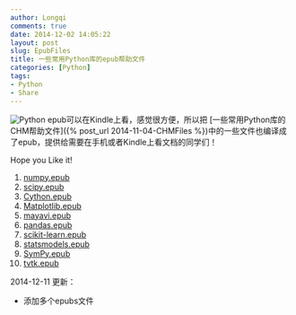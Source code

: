 ```yaml
---
author: Longqi
comments: true
date: 2014-12-02 14:05:22
layout: post
slug: EpubFiles
title: 一些常用Python库的epub帮助文件
categories: [Python]
tags:
- Python
- Share
---
```

![Python](https://wanglongqi.github.io/public/images/python.png)
epub可以在Kindle上看，感觉很方便，所以把 [一些常用Python库的CHM帮助文件]({% post_url 2014-11-04-CHMFiles %})中的一些文件也编译成了epub，提供给需要在手机或者Kindle上看文档的同学们！

Hope you Like it!

1. [numpy.epub](https://wanglongqi.github.io/public/epubs/NumPy.epub)
1. [scipy.epub](https://wanglongqi.github.io/public/epubs/SciPy.epub)
1. [Cython.epub](https://wanglongqi.github.io/public/epubs/Cython.epub)
1. [Matplotlib.epub](https://wanglongqi.github.io/public/epubs/Matplotlib.epub)
1. [mayavi.epub](https://wanglongqi.github.io/public/epubs/mayavi.epub)
1. [pandas.epub](https://wanglongqi.github.io/public/epubs/pandas.epub)
1. [scikit-learn.epub](https://wanglongqi.github.io/public/epubs/scikit-learn.epub)
1. [statsmodels.epub](https://wanglongqi.github.io/public/epubs/statsmodels.epub)
1. [SymPy.epub](https://wanglongqi.github.io/public/epubs/SymPy.epub)
1. [tvtk.epub](https://wanglongqi.github.io/public/epubs/tvtk.epub)


2014-12-11 更新：

- 添加多个epubs文件